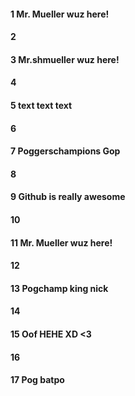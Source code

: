 #### 1 Mr. Mueller wuz here!
#### 2
#### 3 Mr.shmueller wuz here!
#### 4
#### 5 text text text
#### 6
#### 7 Poggerschampions Gop
#### 8
#### 9  Github is really awesome
#### 10
#### 11 Mr. Mueller wuz here!
#### 12
#### 13 Pogchamp king nick
#### 14
#### 15 Oof HEHE XD <3
#### 16
#### 17 Pog batpo


